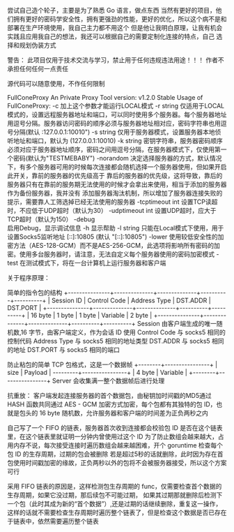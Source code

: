 尝试自己造个轮子，主要是为了熟悉 Go 语言，做点东西
当然有更好的项目，他们拥有更好的密码学安全性，拥有更强劲的性能，更好的优化，所以这个病不是和部署在生产环境使用，我自己主力都不用这个
但是他让我明白原理，让我有机会实践且应用我自己的想法，我还可以根据自己的需要定制化连接的特点，自己 选择和规划伪装方式

警告： 此项目仅用于技术交流与学习，禁止用于任何违规违法用途！！！ 作者不承担任何任何一点责任

源代码可以随意使用，不作任何限制

FullConeProxy
An Private Proxy Tool
version: v1.2.0 Stable
Usage of FullConeProxy:
    -c 
        加上这个参数才能运行LOCAL模式
    -r string
        仅适用于LOCAL模式的，设置远程服务器地址和端口，可以同时使用多个服务器。每个服务器地址用逗号分隔。服务器访问密码的顺序必须与服务器地址相对应，密码字符串也用逗号分隔(默认 :127.0.0.1:10010")
    -s string
        仅用于服务器模式，设置服务器本地侦听地址和端口，默认为 (127.0.0.1:10010)
    -k string
        密钥字符串，服务器密码顺序必须对应于服务器地址顺序，密码之间用逗号分隔，在服务器模式下，仅使用第一个密码(默认为"TESTMEBABY")
    -norandom
        决定选择服务器的方式，默认情况下，有多个服务器可用的时候每次连接都会随机选择一个服务器使用，但如果开启此开关，靠前的服务器的优先级高于
        靠后的服务器的优先级，这将导致，靠后的服务器只有在靠前的服务期无法使用的时候才会拿出来使用，相当于添加的服务器作为备份服务器，我并没有
        添加服务器淘汰机制，所以增加了服务器连接失败的提示，需要靠人工筛选掉已经无法使用的服务器
    -tcptimeout int
        设置TCP读超时，不应低于UDP超时（默认为30）
    -udptimeout int
        设置UDP超时，应大于TCP超时（默认为150）
    -debug  
        启用Debug，显示调试信息
    -h 显示帮助
    -l string 
        只能在Local模式下使用，用于设置Socks5监听地址 [::]:10805 (默认 "[::]:10805")
    -lower
        使用较低安全性的加密方法（AES-128-GCM）而不是AES-256-GCM，此选项将影响所有密码的加密。使用多台服务器时，请注意，无法自定义每个服务器使用的密码加密模式
    -test
        在测试模式下，将在一台计算机上运行服务器和客户端

关于程序原理：

简单的指令包的结构
+---------------+--------------+--------------+----------+----------+
| Session ID | Control Code | Address Type | DST.ADDR | DST.PORT |
+---------------+--------------+--------------+----------+----------+
| 16 byte | 1 byte | 1 byte | Variable | 2 byte |
+---------------+--------------+--------------+----------+----------+
Session 由客户端生成的唯一随机数,16 字节，由客户端定义，作为会话 ID 使用
Control Code 与 socks5 相同的控制代码
Address Type 与 socks5 相同的地址类型
DST.ADDR 与 socks5 相同的地址
DST.PORT 与 socks5 相同的端口



防止粘包的简单 TCP 包格式，这是一个数据帧
+--------+----------------+
| size | Payload |
---------+----------------+
| 4 byte | Variable |
+--------+----------------+
Server 会收集满一整个数据帧后进行处理


抗重放：
客户端发起连接服务器的首个数据包，由秘钥加时间戳的MD5通过 HASH 函数共同通过
AES - GCM 加密方式加密，每个包都有其独特的包 ID，也就是包头的 16 byte 随机数，允许服务器和客户端的时间差为正负两秒之内

自己写了一个 FIFO 的链表，服务器首次收到连接都会校验包 ID 是否在这个链表里，在这个链表里就证明一分钟内曾使用过这个 ID
为了防止数组会越来越大，占用内存不说，每次接受连接时遍历数组会越来越困难，开个 goruntime 检查每个 包 ID 的生存周期，过期的包会被删除
若是超过5秒的话就删除，此时因为存在首包使用时间戳加密的缘故，正负两秒以外的包将不会被服务器接受，所以这个方案可行

采用 FIFO 链表的原因是，这样检测包生存周期的 func，仅需要检查首个数据的生存周期，如果它没过期，那后续包不可能过期，
如果其过期那就删除后检测下一个包（此时其成为新的“首个数据”）,还是过期的话继续删除，重复这一操作，
这样的话就不需要检查生存周期时遍历整个链表了，但是检查这个数据是否已存在于链表中，依然需要遍历整个链表
